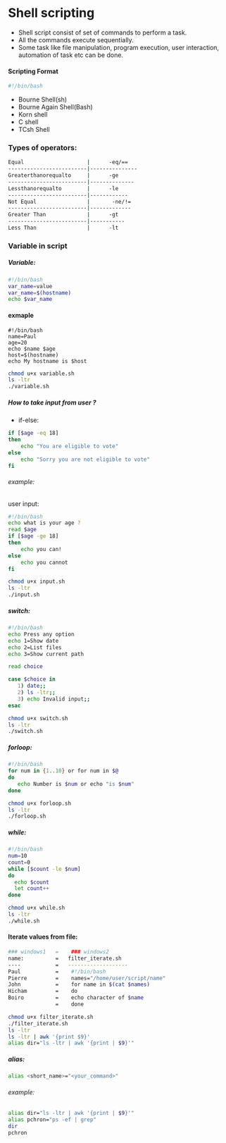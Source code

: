 # Shell scripting 

* Shell script consist of set of commands to perform a task.
* All the commands execute sequentially.
* Some task like file manipulation, program execution, user interaction, automation of task etc can be done.

#### Scripting Format
```bash
#!/bin/bash
```
- Bourne Shell(sh)
- Bourne Again Shell(Bash)
- Korn shell
- C shell
- TCsh Shell

### Types of operators:
```bash
Equal                    |      -eq/==
-------------------------|---------------
Greaterthanorequalto     |      -ge
-------------------------|--------------
Lessthanorequalto        |      -le
-------------------------|------------
Not Equal                |       -ne/!=
-------------------------|-------------
Greater Than             |      -gt
-------------------------|-----------
Less Than                |      -lt
```

### Variable in script
##### Variable:
```bash
#!/bin/bash
var_name=value
var_name=$(hostname)
echo $var_name
```
#### exmaple
```
#!/bin/bash
name=Paul
age=20
echo $name $age
host=$(hostname)
echo My hostname is $host
```
```bash
chmod u+x variable.sh
ls -ltr
./variable.sh
```


##### How to take input from user ?
- if-else:
```bash
if [$age -eq 18]
then
    echo "You are eligible to vote"
else
    echo "Sorry you are not eligible to vote"
fi
```
###### example:

user input:
```bash
#!/bin/bash
echo what is your age ?
read $age
if [$age -ge 18]
then
    echo you can!
else
    echo you cannot
fi
```
```bash
chmod u+x input.sh
ls -ltr
./input.sh
```

##### switch:
```bash
#!/bin/bash
echo Press any option
echo 1=Show date
echo 2=List files
echo 3=Show current path

read choice

case $choice in
   1) date;;
   2) ls -ltr;;
   3) echo Invalid input;;
esac
```
```bash
chmod u+x switch.sh
ls -ltr
./switch.sh
```

##### forloop:
```bash
#!/bin/bash
for num in {1..10} or for num in $@
do
   echo Number is $num or echo "is $num"
done
```
```bash
chmod u+x forloop.sh
ls -ltr
./forloop.sh
```
##### while:
```bash
#!/bin/bash
num=10
count=0
while [$count -le $num]
do
  echo $count
  let count++
done
```
```bash
chmod u+x while.sh
ls -ltr
./while.sh
```

#### Iterate values from file:
```bash
### windows1   =    ### windows2
name:          =   filter_iterate.sh 
----           =   -------------------
Paul           =    #!/bin/bash
Pierre         =    names="/home/user/script/name"
John           =    for name in $(cat $names)
Hicham         =    do
Boiro          =    echo character of $name
               =    done
```
```bash
chmod u+x filter_iterate.sh
./filter_iterate.sh
ls -ltr
ls -ltr | awk '{print $9}'
alias dir="ls -ltr | awk '{print | $9}'"
```
##### alias:
```bash
alias <short_name>="<your_command>"
```
###### example:
```bash
alias dir="ls -ltr | awk '{print | $9}'"
alias pchron="ps -ef | grep"
dir
pchron
```
